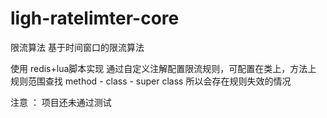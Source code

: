 # ligh-ratelimter-core
限流算法
基于时间窗口的限流算法

使用 redis+lua脚本实现
通过自定义注解配置限流规则，可配置在类上，方法上
规则范围查找 method - class - super class 所以会存在规则失效的情况

注意 ： 项目还未通过测试
